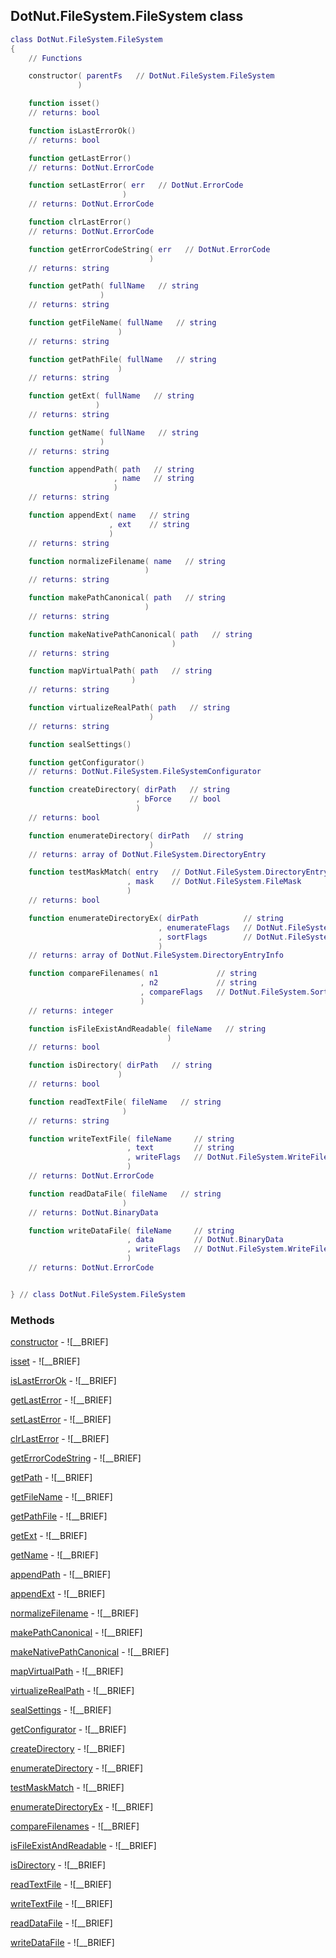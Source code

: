 ## DotNut.FileSystem.FileSystem class


```lua
class DotNut.FileSystem.FileSystem
{
    // Functions

    constructor( parentFs   // DotNut.FileSystem.FileSystem
               )

    function isset()
    // returns: bool

    function isLastErrorOk()
    // returns: bool

    function getLastError()
    // returns: DotNut.ErrorCode

    function setLastError( err   // DotNut.ErrorCode
                         )
    // returns: DotNut.ErrorCode

    function clrLastError()
    // returns: DotNut.ErrorCode

    function getErrorCodeString( err   // DotNut.ErrorCode
                               )
    // returns: string

    function getPath( fullName   // string
                    )
    // returns: string

    function getFileName( fullName   // string
                        )
    // returns: string

    function getPathFile( fullName   // string
                        )
    // returns: string

    function getExt( fullName   // string
                   )
    // returns: string

    function getName( fullName   // string
                    )
    // returns: string

    function appendPath( path   // string
                       , name   // string
                       )
    // returns: string

    function appendExt( name   // string
                      , ext    // string
                      )
    // returns: string

    function normalizeFilename( name   // string
                              )
    // returns: string

    function makePathCanonical( path   // string
                              )
    // returns: string

    function makeNativePathCanonical( path   // string
                                    )
    // returns: string

    function mapVirtualPath( path   // string
                           )
    // returns: string

    function virtualizeRealPath( path   // string
                               )
    // returns: string

    function sealSettings()

    function getConfigurator()
    // returns: DotNut.FileSystem.FileSystemConfigurator

    function createDirectory( dirPath   // string
                            , bForce    // bool
                            )
    // returns: bool

    function enumerateDirectory( dirPath   // string
                               )
    // returns: array of DotNut.FileSystem.DirectoryEntry

    function testMaskMatch( entry   // DotNut.FileSystem.DirectoryEntryInfo
                          , mask    // DotNut.FileSystem.FileMask
                          )
    // returns: bool

    function enumerateDirectoryEx( dirPath          // string
                                 , enumerateFlags   // DotNut.FileSystem.EnumerateFlags
                                 , sortFlags        // DotNut.FileSystem.SortFlags
                                 )
    // returns: array of DotNut.FileSystem.DirectoryEntryInfo

    function compareFilenames( n1             // string
                             , n2             // string
                             , compareFlags   // DotNut.FileSystem.SortFlags
                             )
    // returns: integer

    function isFileExistAndReadable( fileName   // string
                                   )
    // returns: bool

    function isDirectory( dirPath   // string
                        )
    // returns: bool

    function readTextFile( fileName   // string
                         )
    // returns: string

    function writeTextFile( fileName     // string
                          , text         // string
                          , writeFlags   // DotNut.FileSystem.WriteFileFlags
                          )
    // returns: DotNut.ErrorCode

    function readDataFile( fileName   // string
                         )
    // returns: DotNut.BinaryData

    function writeDataFile( fileName     // string
                          , data         // DotNut.BinaryData
                          , writeFlags   // DotNut.FileSystem.WriteFileFlags
                          )
    // returns: DotNut.ErrorCode


} // class DotNut.FileSystem.FileSystem
```



### Methods


[constructor](../../DotNut/FileSystem/FileSystem/constructor.md) - ![__BRIEF]


[isset](../../DotNut/FileSystem/FileSystem/isset.md) - ![__BRIEF]


[isLastErrorOk](../../DotNut/FileSystem/FileSystem/isLastErrorOk.md) - ![__BRIEF]


[getLastError](../../DotNut/FileSystem/FileSystem/getLastError.md) - ![__BRIEF]


[setLastError](../../DotNut/FileSystem/FileSystem/setLastError.md) - ![__BRIEF]


[clrLastError](../../DotNut/FileSystem/FileSystem/clrLastError.md) - ![__BRIEF]


[getErrorCodeString](../../DotNut/FileSystem/FileSystem/getErrorCodeString.md) - ![__BRIEF]


[getPath](../../DotNut/FileSystem/FileSystem/getPath.md) - ![__BRIEF]


[getFileName](../../DotNut/FileSystem/FileSystem/getFileName.md) - ![__BRIEF]


[getPathFile](../../DotNut/FileSystem/FileSystem/getPathFile.md) - ![__BRIEF]


[getExt](../../DotNut/FileSystem/FileSystem/getExt.md) - ![__BRIEF]


[getName](../../DotNut/FileSystem/FileSystem/getName.md) - ![__BRIEF]


[appendPath](../../DotNut/FileSystem/FileSystem/appendPath.md) - ![__BRIEF]


[appendExt](../../DotNut/FileSystem/FileSystem/appendExt.md) - ![__BRIEF]


[normalizeFilename](../../DotNut/FileSystem/FileSystem/normalizeFilename.md) - ![__BRIEF]


[makePathCanonical](../../DotNut/FileSystem/FileSystem/makePathCanonical.md) - ![__BRIEF]


[makeNativePathCanonical](../../DotNut/FileSystem/FileSystem/makeNativePathCanonical.md) - ![__BRIEF]


[mapVirtualPath](../../DotNut/FileSystem/FileSystem/mapVirtualPath.md) - ![__BRIEF]


[virtualizeRealPath](../../DotNut/FileSystem/FileSystem/virtualizeRealPath.md) - ![__BRIEF]


[sealSettings](../../DotNut/FileSystem/FileSystem/sealSettings.md) - ![__BRIEF]


[getConfigurator](../../DotNut/FileSystem/FileSystem/getConfigurator.md) - ![__BRIEF]


[createDirectory](../../DotNut/FileSystem/FileSystem/createDirectory.md) - ![__BRIEF]


[enumerateDirectory](../../DotNut/FileSystem/FileSystem/enumerateDirectory.md) - ![__BRIEF]


[testMaskMatch](../../DotNut/FileSystem/FileSystem/testMaskMatch.md) - ![__BRIEF]


[enumerateDirectoryEx](../../DotNut/FileSystem/FileSystem/enumerateDirectoryEx.md) - ![__BRIEF]


[compareFilenames](../../DotNut/FileSystem/FileSystem/compareFilenames.md) - ![__BRIEF]


[isFileExistAndReadable](../../DotNut/FileSystem/FileSystem/isFileExistAndReadable.md) - ![__BRIEF]


[isDirectory](../../DotNut/FileSystem/FileSystem/isDirectory.md) - ![__BRIEF]


[readTextFile](../../DotNut/FileSystem/FileSystem/readTextFile.md) - ![__BRIEF]


[writeTextFile](../../DotNut/FileSystem/FileSystem/writeTextFile.md) - ![__BRIEF]


[readDataFile](../../DotNut/FileSystem/FileSystem/readDataFile.md) - ![__BRIEF]


[writeDataFile](../../DotNut/FileSystem/FileSystem/writeDataFile.md) - ![__BRIEF]


